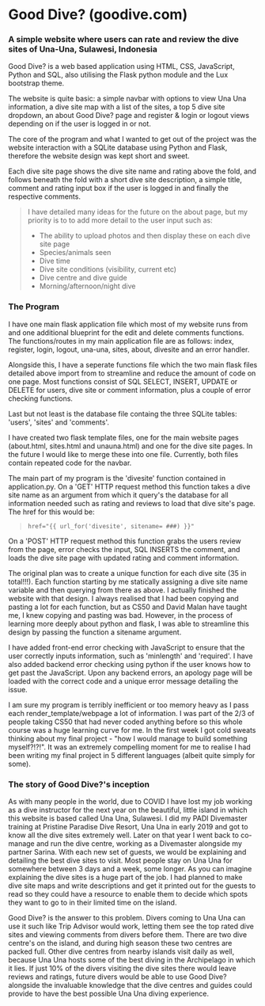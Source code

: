 # Good Dive? (goodive.com)

### A simple website where users can rate and review the dive sites of Una-Una, Sulawesi, Indonesia
Good Dive? is a web based application using HTML, CSS, JavaScript, Python and SQL, also utilising the Flask python module and the Lux bootstrap theme.

The website is quite basic: a simple navbar with options to view Una Una information, a dive site map with a list of the sites, a top 5 dive site dropdown, an about Good Dive? page and register & login or logout views depending on if the user is logged in or not.

The core of the program and what I wanted to get out of the project was the website interaction with a SQLite database using Python and Flask, therefore the website design was kept short and sweet.

Each dive site page shows the dive site name and rating above the fold, and follows beneath the fold with a short dive site description, a simple title, comment and rating input box if the user is logged in and finally the respective comments.

> I have detailed many ideas for the future on the about page, but my priority is to to add more detail to the user input such as:
>
> - The ability to upload photos and then display these on each dive site page
> - Species/animals seen
> - Dive time
> - Dive site conditions (visibility, current etc)
> - Dive centre and dive guide
> - Morning/afternoon/night dive


### The Program
I have one main flask application file which most of my website runs from and one additional blueprint for the edit and delete comments functions. The functions/routes in my main application file are as follows: index, register, login, logout, una-una, sites, about, divesite and an error handler.

Alongside this, I have a seperate functions file which the two main flask files detailed above import from to streamline and reduce the amount of code on one page. Most functions consist of SQL SELECT, INSERT, UPDATE or DELETE for users, dive site or comment information, plus a couple of error checking functions.

Last but not least is the database file containg the three SQLite tables: 'users', 'sites' and 'comments'.

I have created two flask template files, one for the main website pages (about.html, sites.html and unauna.html) and one for the dive site pages. In the future I would like to merge these into one file. Currently, both files contain repeated code for the navbar.

The main part of my program is the 'divesite' function contained in application.py. On a 'GET' HTTP request method this function takes a dive site name as an argument from which it query's the database for all information needed such as rating and reviews to load that dive site's page. The href for this would be:

> `href="{{ url_for('divesite', sitename= ###) }}"`

On a 'POST' HTTP request method this function grabs the users review from the page, error checks the input, SQL INSERTS the comment, and loads the dive site page with updated rating and comment information.

The original plan was to create a unique function for each dive site (35 in total!!!). Each function starting by me statically assigning a dive site name variable and then querying from there as above. I actually finished the website with that design. I always realised that I had been copying and pasting a lot for each function, but as CS50 and David Malan have taught me, I knew copying and pasting was bad. However, in the process of learning more deeply about python and flask, I was able to streamline this design by passing the function a sitename argument.

I have added front-end error checking with JavaScript to ensure that the user correctly inputs information, such as 'minlength' and 'required'. I have also added backend error checking using python if the user knows how to get past the JavaScript. Upon any backend errors, an apology page will be loaded with the correct code and a unique error message detailing the issue.

I am sure my program is terribly inefficient or too memory heavy as I pass each render_template/webpage a lot of information. I was part of the 2/3 of people taking CS50 that had never coded anything before so this whole course was a huge learning curve for me. In the first week I got cold sweats thinking about my final project - "how I would manage to build something myself?!?!". It was an extremely compelling moment for me to realise I had been writing my final project in 5 different languages (albeit quite simply for some).

### The story of Good Dive?'s inception
As with many people in the world, due to COVID I have lost my job working as a dive instructor for the next year on the beautiful, little island in which this website is based called Una Una, Sulawesi.
I did my PADI Divemaster training at Pristine Paradise Dive Resort, Una Una in early 2019 and got to know all the dive sites extremely well.
Later on that year I went back to co-manage and run the dive centre, working as a Divemaster alongside my partner Sarina. With each new set of guests, we would be explaining and detailing the best dive sites to visit.
Most people stay on Una Una for somewhere between 3 days and a week, some longer. As you can imagine explaining the dive sites is a huge part of the job.
I had planned to make dive site maps and write descriptions and get it printed out for the guests to read so they could have a resource to enable them to decide which spots they want to go to in their limited time on the island.

Good Dive? is the answer to this problem. Divers coming to Una Una can use it such like Trip Advisor would work, letting them see the top rated dive sites and viewing comments from divers before them.
There are two dive centre's on the island, and during high season these two centres are packed full. Other dive centres from nearby islands visit daily as well, because Una Una hosts some of the best diving in the Archipelago in which it lies.
If just 10% of the divers visiting the dive sites there would leave reviews and ratings, future divers would be able to use Good Dive? alongside the invaluable knowledge that the dive centres and guides could provide to have the best possible Una Una diving experience.